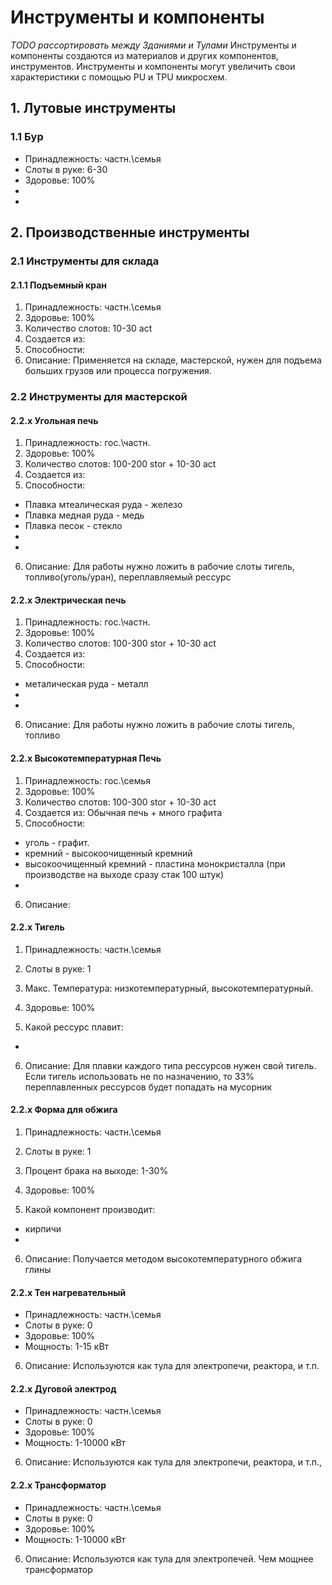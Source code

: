 

# Инструменты и компоненты 
*TODO рассортировать между Зданиями и Тулами*
Инструменты и компоненты создаются из материалов и других компонентов, инструментов. 
Инструменты и компоненты могут увеличить свои характеристики с помощью PU и TPU микросхем.
## 1. Лутовые инструменты 
### 1.1 Бур
* Принадлежность: частн.\семья
* Слоты в руке: 6-30
* Здоровье: 100%
* 
*
## 2. Производственные инструменты 
### 2.1 Инструменты для склада 
#### 2.1.1 Подъемный кран
1. Принадлежность: частн.\семья
2. Здоровье: 100%
3. Количество слотов: 10-30 act
4. Создается из:
5. Способности:
6. Описание: Применяется на складе, мастерской, нужен для подъема больших грузов или процесса погружения.

### 2.2 Инструменты для мастерской

#### 2.2.x Угольная печь
1. Принадлежность: гос.\частн.
2. Здоровье: 100%
3. Количество слотов: 100-200 stor + 10-30 act
4. Создается из: 
5. Способности: 
 * Плавка мтеалическая руда - железо
 * Плавка медная руда - медь
 * Плавка песок - стекло
 * 
 * 
6. Описание: Для работы нужно ложить в рабочие слоты тигель, топливо(уголь/уран), переплавляемый рессурс

#### 2.2.x Электрическая печь
1. Принадлежность: гос.\частн.
2. Здоровье: 100%
3. Количество слотов: 100-300 stor + 10-30 act
4. Создается из: 
5. Способности: 
 * металическая руда - металл
 * 
 * 
6. Описание: Для работы нужно ложить в рабочие слоты тигель, топливо  

#### 2.2.x Высокотемпературная Печь
1. Принадлежность: гос.\семья
2. Здоровье: 100%
3. Количество слотов:  100-300 stor + 10-30 act
4. Создается из: Обычная печь + много графита
5. Способности: 
 * уголь - графит.
 * кремний - высокоочищенный кремний
 * высокоочищенный кремний - пластина монокристалла (при производстве на выходе сразу стак 100 штук)
 * 
6. Описание: 

#### 2.2.x Тигель
1. Принадлежность: частн.\семья
2. Слоты в руке: 1
3. Макс. Температура: низкотемпературный, высокотемпературный.
4. Здоровье: 100%

5. Какой рессурс плавит: 
* 
6. Описание:  Для плавки каждого типа рессурсов нужен свой тигель. Если тигель использовать не по назначению, то 33% переплавленных рессурсов будет попадать на мусорник 

#### 2.2.x Форма для обжига 
1. Принадлежность: частн.\семья
2. Слоты в руке: 1
3. Процент брака на выходе: 1-30%
4. Здоровье: 100%

5. Какой компонент производит: 
* кирпичи
* 
6. Описание: Получается методом высокотемпературного обжига глины


#### 2.2.x Тен нагревательный
* Принадлежность: частн.\семья
* Слоты в руке: 0
* Здоровье: 100%
* Мощность: 1-15 кВт
6. Описание:  Используются как тула для электропечи, реактора, и т.п.

#### 2.2.x Дуговой электрод
* Принадлежность: частн.\семья
* Слоты в руке: 0
* Здоровье: 100%
* Мощность: 1-10000 кВт
6. Описание:  Используются как тула для электропечи, реактора, и т.п.,

#### 2.2.x Трансформатор 
* Принадлежность: частн.\семья
* Слоты в руке: 0
* Здоровье: 100%
* Мощность: 1-10000 кВт
6. Описание:  Используются как тула для электропечей. Чем мощнее трансформатор
